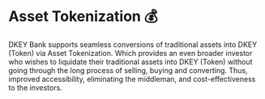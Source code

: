 # Asset Tokenization 💰

DKEY Bank supports seamless conversions of traditional assets into DKEY \(Token\) via Asset Tokenization. Which provides an even broader investor who wishes to liquidate their traditional assets into DKEY \(Token\) without going through the long process of selling, buying and converting. Thus, improved accessibility, eliminating the middleman, and cost-effectiveness to the investors.

